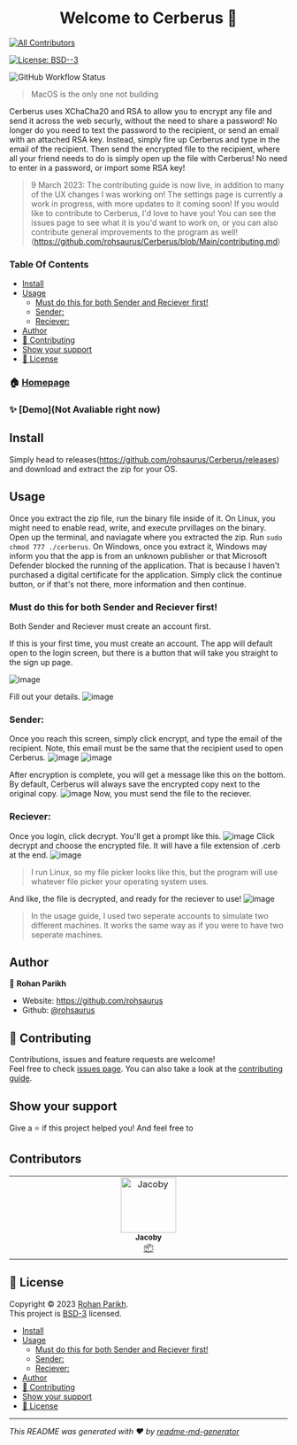 <h1 align="center">Welcome to Cerberus 👋</h1>

<!-- ALL-CONTRIBUTORS-BADGE:START - Do not remove or modify this section -->
[![All Contributors](https://img.shields.io/badge/all_contributors-1-orange.svg?style=flat-square)](#contributors-)
<!-- ALL-CONTRIBUTORS-BADGE:END -->
  </a>
  <a href="https://github.com/rohsaurus/Cerberus/blob/Main/License" target="_blank">
    <img alt="License: BSD--3" src="https://img.shields.io/badge/License-BSD--3-yellow.svg" />
  </a>
  
![GitHub Workflow Status](https://img.shields.io/github/actions/workflow/status/rohsaurus/Cerberus/desktoprelease.yml)
> MacOS is the only one not building 


Cerberus uses XChaCha20 and RSA to allow you to encrypt any file and send it across the web securly, without the need to share a password! No longer do you need to text the password to the recipient, or send an email with an attached RSA key. Instead, simply fire up Cerberus and type in the email of the recipient. Then send the encrypted file to the recipient, where all your friend needs to do is simply open up the file with Cerberus! No need to enter in a password, or import some RSA key!

> 9 March 2023: The contributing guide is now live, in addition to many of the UX changes I was working on! The settings page is currently a work in progress, with more updates to it coming soon! If you would like to contribute to Cerberus, I'd love to have you! You can see the issues page to see what it is you'd want to work on, or you can also contribute general improvements to the program as well! (https://github.com/rohsaurus/Cerberus/blob/Main/contributing.md) 

### Table Of Contents
- [Install](#install)
- [Usage](#usage)
  - [Must do this for both Sender and Reciever first!](#must-do-this-for-both-sender-and-reciever-first)
  - [Sender:](#sender)
  - [Reciever:](#reciever)
- [Author](#author)
- [🤝 Contributing](#-contributing)
- [Show your support](#show-your-support)
- [📝 License](#-license)



### 🏠 [Homepage](https://github.com/rohsaurus/Cerberus)

### ✨ [Demo](Not Avaliable right now)

## Install

Simply head to releases(https://github.com/rohsaurus/Cerberus/releases) and download and extract the zip for your OS.

## Usage

Once you extract the zip file, run the binary file inside of it. On Linux, you might need to enable read, write, and execute prvillages on the binary. Open up the terminal, and naviagate where you extracted the zip. Run ```sudo chmod 777 ./cerberus```. On Windows, once you extract it, Windows may inform you that the app is from an unknown publisher or that Microsoft Defender blocked the running of the application. That is because I haven't purchased a digital certificate for the application. Simply click the continue button, or if that's not there, more information and then continue.

### Must do this for both Sender and Reciever first!
Both Sender and Reciever must create an account first.

If this is your first time, you must create an account. The app will default open to the login screen, but there is a button that will take you straight to the sign up page.

![image](https://user-images.githubusercontent.com/55811427/221426028-119f71d6-1c42-4d8f-a8ec-3c5c540bc26c.png)

Fill out your details.
![image](https://user-images.githubusercontent.com/55811427/221426056-6113f9e5-8b64-49de-ab9d-ca88c1141022.png)


### Sender:

Once you reach this screen, simply click encrypt, and type the email of the recipient. Note, this email must be the same that the recipient used to open Cerberus.
![image](https://user-images.githubusercontent.com/55811427/221426470-3dbbc9d4-cf7a-414b-ac9d-e0d78f783bc2.png)
![image](https://user-images.githubusercontent.com/55811427/221426504-dc282f9b-53af-4cae-b281-4f925fa53a1e.png)

After encryption is complete, you will get a message like this on the bottom. By default, Cerberus will always save the encrypted copy next to the original copy.
![image](https://user-images.githubusercontent.com/55811427/221426579-0fe5b4b0-0cdc-40af-a843-3e1dfe21f81f.png)
Now, you must send the file to the reciever.


### Reciever:
Once you login, click decrypt.
You'll get a prompt like this.
![image](https://user-images.githubusercontent.com/55811427/221426692-4d60843f-0e3e-498d-8d81-a3283125b04f.png)
Click decrypt and choose the encrypted file. It will have a file extension of .cerb at the end. 
![image](https://user-images.githubusercontent.com/55811427/221426732-d2c0ab8d-104a-4097-a75e-c18a209c2305.png)

> I run Linux, so my file picker looks like this, but the program will use whatever file picker your operating system uses.

And like, the file is decrypted, and ready for the reciever to use!
![image](https://user-images.githubusercontent.com/55811427/221426780-c5e8cab9-98c5-4e45-ba0c-9501ad24dd78.png)


> In the usage guide, I used two seperate accounts to simulate two different machines. It works the same way as if you were to have two seperate machines.

## Author

👤 **Rohan Parikh**

* Website: https://github.com/rohsaurus
* Github: [@rohsaurus](https://github.com/rohsaurus)

## 🤝 Contributing

Contributions, issues and feature requests are welcome!<br />Feel free to check [issues page](https://github.com/rohsaurus/Cerberus/issues). You can also take a look at the [contributing guide](https://github.com/rohsaurus/Cerberus/blob/Main/contributing.md).

## Show your support

Give a ⭐️ if this project helped you!
And feel free to 


## Contributors

<!-- ALL-CONTRIBUTORS-LIST:START - Do not remove or modify this section -->
<!-- prettier-ignore-start -->
<!-- markdownlint-disable -->
<table>
  <tbody>
    <tr>
      <td align="center" valign="top" width="14.28%"><a href="https://github.com/JacobyBlanke"><img src="https://avatars.githubusercontent.com/u/40186603?v=4?s=100" width="100px;" alt="Jacoby"/><br /><sub><b>Jacoby</b></sub></a><br /><a href="#platform-JacobyBlanke" title="Packaging/porting to new platform">📦</a></td>
    </tr>
  </tbody>
</table>

<!-- markdownlint-restore -->
<!-- prettier-ignore-end -->

<!-- ALL-CONTRIBUTORS-LIST:END -->
<!-- prettier-ignore-start -->
<!-- markdownlint-disable -->

<!-- markdownlint-restore -->
<!-- prettier-ignore-end -->

<!-- ALL-CONTRIBUTORS-LIST:END -->


## 📝 License

Copyright © 2023 [Rohan Parikh](https://github.com/rohsaurus).<br />
This project is [BSD-3](https://github.com/rohsaurus/Cerberus/blob/Main/License) licensed.

- [Install](#install)
- [Usage](#usage)
  - [Must do this for both Sender and Reciever first!](#must-do-this-for-both-sender-and-reciever-first)
  - [Sender:](#sender)
  - [Reciever:](#reciever)
- [Author](#author)
- [🤝 Contributing](#-contributing)
- [Show your support](#show-your-support)
- [📝 License](#-license)

***
_This README was generated with ❤️ by [readme-md-generator](https://github.com/kefranabg/readme-md-generator)_
